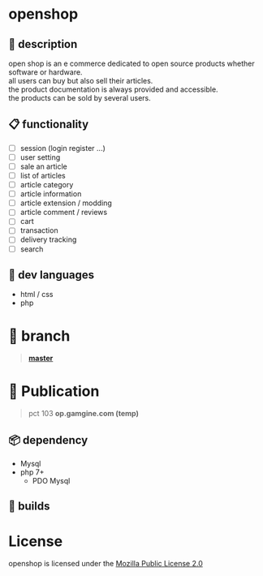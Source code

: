 # openshop
##  :book: description
open shop is an e commerce dedicated to open source products whether software or hardware.  
all users can buy but also sell their articles.  
the product documentation is always provided and accessible.  
the products can be sold by several users.  
## :clipboard: functionality
- [ ] session (login register ...)
- [ ] user setting
- [ ] sale an article
- [ ] list of articles
- [ ] article category
- [ ] article information
- [ ] article extension / modding
- [ ] article comment / reviews
- [ ] cart
- [ ] transaction
- [ ] delivery tracking
- [ ] search
##  :floppy_disk: dev languages
- html / css
- php
#  :flags: branch
> **[master](../../tree/master)**     
# :calling: Publication
>pct 103 **op.gamgine.com (temp)**
## :package: dependency
- Mysql
- php 7+
	- PDO Mysql
## :hammer: builds
# License
openshop is licensed under the [Mozilla Public License 2.0](https://github.com/gamgine/openshop/blob/master/LICENSE)
